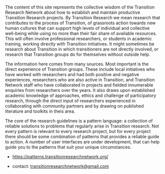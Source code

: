 

The content of this site represents the collective wisdom of the Transition Research Network about how to establish and maintain productive Transition Research projects. By Transition Research we mean research that contributes to the process of Transition, of grassroots action towards new human cultures that can support high levels of individual and collective well-being while using no more than their fair share of available resources. This will often involve professional researchers, or students in academic training, working directly with Transition initiatives. It might sometimes be research about Transition in which transitioners are not directly involved, or research that Transition groups do for themselves without outside help.

 

The information here comes from many sources. Most important is the direct experience of Transition groups. These include local initiatives who have worked with researchers and had both positive and negative experiences, researchers who are also active in Transition, and Transition Network staff who have collaborated in projects and fielded innumerable enquiries from researchers over the years. It also draws upon established academic knowledge of approaches, ethics and challenge of participatory research, through the direct input of researchers experienced in collaborating with community partners and by drawing on published literature and toolkits in theis area.

 

The core of the research guidelines is a pattern language: a collection of reliable solutions to problems that regularly arise in Transition research. Not every pattern is relevant to every research project, but for every project there should be some combination of patterns that provides a reliable guide to action. A number of user interfaces are under development, that can help guide you to the patterns that suit your unique circumstances. 

- https://patterns.transitionresearchnetwork.org/

- contact: transitionresearchnetwork@gmail.com
